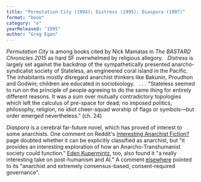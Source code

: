 ```yaml
---
title: "Permutation City (1994); Distress (1995); Diaspora (1997)"
format: "book"
category: "e"
yearReleased: "1995"
author: "Greg Egan"
---
```

<em>Permutation City</em> is  among books cited by Nick Mamatas in <em>The BASTARD Chronicles 2015</em> as hard  SF overwhelmed by religious allegory.
 
<em>Distress</em> is largely  set against the backdrop of the sympathetically presented anarcho-syndicalist society  of Stateless, an engineered coral island in the Pacific. The inhabitants mostly disregard anarchist thinkers like Bakunin, Proudhon and Godwin; children are  educated in sociobiology.
 
. . .  "Stateless seemed to run on the principle of people agreeing to do the same thing  for entirely different reasons. It was a sum over mutually contradictory  topologies which left the calculus of pre-space for dead; no imposed politics,  philosophy, religion, no idiot cheer-squad worship of flags or symbols—but  order emerged nevertheless." (ch. 24)

<em>Diaspora</em> is a cerebral far-future novel, which has proved of interest to some anarchists. One comment on Reddit's <a href="https://www.reddit.com/r/Anarchy101/comments/4vopai/interesting_anarchist_fiction/">Interesting Anarchist Fiction?</a> page doubted whether it can be explicitly classified as anarchist, but "it provides an interesting exploration of how an Anarcho-Transhumanist society could function." <a href="https://www.reddit.com/r/printSF/comments/b39zlx/anarchysf_an_opensource_repository_of_anarchist/">Eden Kupermintz</a>, too, also found it "a really interesting take on post-humanism and AI." A comment <a href="https://www.tor.com/2019/10/22/science-fictional-rulers-from-undying-emperors-to-starlike-sovereigns/">elsewhere</a> pointed to its "anarchist and extremely consensus-based, consent-required governance".
